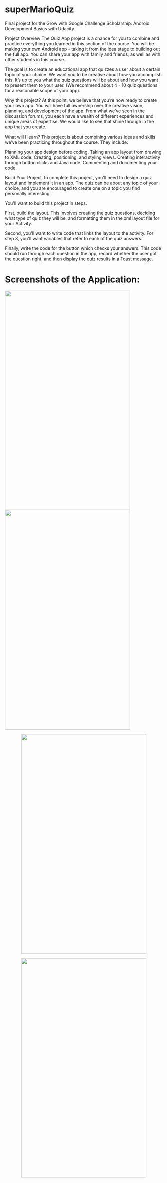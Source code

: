# superMarioQuiz
Final project for the Grow with Google Challenge Scholarship: Android Development Basics with Udacity.

Project Overview
The Quiz App project is a chance for you to combine and practice everything you learned in this section of the course. You will be making your own Android app - taking it from the idea stage to building out the full app. You can share your app with family and friends, as well as with other students in this course.

The goal is to create an educational app that quizzes a user about a certain topic of your choice. We want you to be creative about how you accomplish this. It’s up to you what the quiz questions will be about and how you want to present them to your user. (We recommend about 4 - 10 quiz questions for a reasonable scope of your app).

Why this project?
At this point, we believe that you’re now ready to create your own app. You will have full ownership over the creative vision, planning, and development of the app. From what we’ve seen in the discussion forums, you each have a wealth of different experiences and unique areas of expertise. We would like to see that shine through in the app that you create.

What will I learn?
This project is about combining various ideas and skills we’ve been practicing throughout the course. They include:

Planning your app design before coding.
Taking an app layout from drawing to XML code.
Creating, positioning, and styling views.
Creating interactivity through button clicks and Java code.
Commenting and documenting your code.

Build Your Project
To complete this project, you'll need to design a quiz layout and implement it in an app. The quiz can be about any topic of your choice, and you are encouraged to create one on a topic you find personally interesting.

You'll want to build this project in steps.

First, build the layout. This involves creating the quiz questions, deciding what type of quiz they will be, and formatting them in the xml layout file for your Activity.

Second, you'll want to write code that links the layout to the activity. For step 3, you'll want variables that refer to each of the quiz answers.

Finally, write the code for the button which checks your answers. This code should run through each question in the app, record whether the user got the question right, and then display the quiz results in a Toast message.

# Screenshots of the Application:

<!-- ![image](https://user-images.githubusercontent.com/25850024/38763991-04d726ac-3f64-11e8-8169-1f7ae5afa47c.png) -->

<!-- ![image](https://user-images.githubusercontent.com/25850024/38763998-1985ee4e-3f64-11e8-9f73-ed794c4cf07a.png) -->

<!-- ![image](https://user-images.githubusercontent.com/25850024/38763999-24437c66-3f64-11e8-89aa-90abba74abd6.png) -->

<!-- ![image](https://user-images.githubusercontent.com/25850024/38764002-2c6fb9ae-3f64-11e8-943c-aa1339951dd0.png) -->

<!-- <p align="center"> -->
<img src="https://user-images.githubusercontent.com/25850024/38763991-04d726ac-3f64-11e8-8169-1f7ae5afa47c.png" width="400" height="700"/>
<!-- </p> -->

<!-- <p align="center"> -->
<img src="https://user-images.githubusercontent.com/25850024/38763998-1985ee4e-3f64-11e8-9f73-ed794c4cf07a.png" width="400" height="700"/>
<!-- </p> -->

<p align="center">
<img src="https://user-images.githubusercontent.com/25850024/38763999-24437c66-3f64-11e8-89aa-90abba74abd6.png" width="400" height="700"/>
</p>

<p align="center">
<img src="https://user-images.githubusercontent.com/25850024/38764002-2c6fb9ae-3f64-11e8-943c-aa1339951dd0.png" width="400" height="700"/>
</p>

